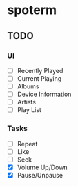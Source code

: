 # spoterm

## TODO
### UI
- [ ] Recently Played
- [ ] Current Playing
- [ ] Albums
- [ ] Device Information
- [ ] Artists
- [ ] Play List
### Tasks
- [ ] Repeat
- [ ] Like
- [ ] Seek
- [x] Volume Up/Down
- [x] Pause/Unpause
